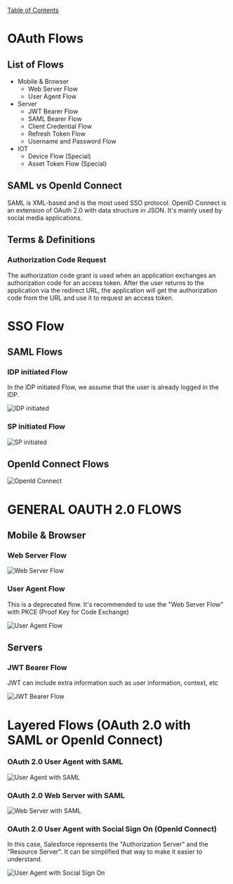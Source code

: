 [Table of Contents](../Documentation.md)

# OAuth Flows

## List of Flows

- Mobile & Browser
    - Web Server Flow
    - User Agent Flow
- Server
    - JWT Bearer Flow
    - SAML Bearer Flow
    - Client Credential Flow
    - Refresh Token Flow
    - Username and Password Flow
- IOT
    - Device Flow (Special)
    - Asset Token Flow (Special)

## SAML vs OpenId Connect

SAML is XML-based and is the most used SSO protocol. OpenID Connect is an extension of OAuth 2.0 with data structure in JSON. It's mainly used by social media applications.

## Terms & Definitions

### Authorization Code Request

The authorization code grant is used when an application exchanges an authorization code for an access token. After the user returns to the application via the redirect URL, the application will get the authorization code from the URL and use it to request an access token.

# SSO Flow

## SAML Flows

### IDP initiated Flow

In the IDP initiated Flow, we assume that the user is already logged in the IDP.

![IDP initiated](../../Images/CTA%20-%20Diagrams%20-%20SAML%20-%20IDP%20initiated.png)

### SP initiated Flow

![SP initiated](../../Images/CTA%20-%20Diagrams%20-%20SAML%20-%20SP%20initiated.png)

## OpenId Connect Flows

![OpenId Connect](../../Images/CTA%20-%20Diagrams%20-%20OpenId%20Connect.png)

# GENERAL OAUTH 2.0 FLOWS

## Mobile & Browser

### Web Server Flow

![Web Server Flow](../../Images/CTA%20-%20Diagrams%20-%20Web%20Server%20Flow.png)

### User Agent Flow

This is a deprecated flow. It's recommended to use the "Web Server Flow" with PKCE (Proof Key for Code Exchange)

![User Agent Flow](../../Images/CTA%20-%20Diagrams%20-%20User%20Agent%20Flow.png)

## Servers

### JWT Bearer Flow
JWT can include extra information such as user information, context, etc

![JWT Bearer Flow](../../Images/CTA%20-%20Diagrams%20-%20JWT%20Bearer%20Flow.png)

# Layered Flows (OAuth 2.0 with SAML or OpenId Connect)

### OAuth 2.0 User Agent with SAML

![User Agent with SAML](../../Images/CTA%20-%20Diagrams%20-%20OAuth%202.0%20User%20Agent%20with%20SAML.png)

### OAuth 2.0 Web Server with SAML

![Web Server with SAML](../../Images/CTA%20-%20Diagrams%20-%20OAuth%202.0%20Web%20Server%20with%20SAML.png)

### OAuth 2.0 User Agent with Social Sign On (OpenId Connect)

In this case, Salesforce represents the "Authorization Server" and the "Resource Server". It can be simplified that way to make it easier to understand.

![User Agent with Social Sign On](../../Images/CTA%20-%20Diagrams%20-%20OAuth%202.0%20User%20Agent%20with%20Social%20Sign%20On.png)
